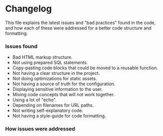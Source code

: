 # Changelog

This file explains the latest issues and "bad practices" found in the code, and
how each of these were addressed for a better code structure and formatting.

### Issues found
- Bad HTML markup structure.
- Not using prepared SQL statements.
- Copy-pasting code blocks that could be moved to a reusable function.
- Not having a clear structure in the project.
- Not doing optimizations for static assets.
- Not having a source of truth for the configuration.
- Displaying sensitive information to the user.
- Mixing code concepts that will not work together.
- Using a lot of "echo".
- Depending on filenames for URL paths.
- Not writing self-explanatory code.
- Not having a style-guide for code formatting.

### How issues were addressed

